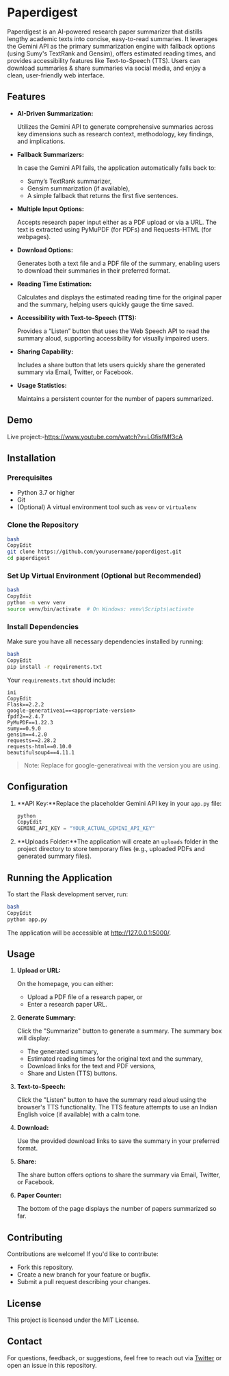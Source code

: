 # Paperdigest

Paperdigest is an AI-powered research paper summarizer that distills lengthy academic texts into concise, easy-to-read summaries. It leverages the Gemini API as the primary summarization engine with fallback options (using Sumy's TextRank and Gensim), offers estimated reading times, and provides accessibility features like Text-to-Speech (TTS). Users can download summaries & share summaries via social media, and enjoy a clean, user-friendly web interface.

## Features

- **AI-Driven Summarization:**
    
    Utilizes the Gemini API to generate comprehensive summaries across key dimensions such as research context, methodology, key findings, and implications.
    
- **Fallback Summarizers:**
    
    In case the Gemini API fails, the application automatically falls back to:
    
    - Sumy’s TextRank summarizer,
    - Gensim summarization (if available),
    - A simple fallback that returns the first five sentences.
- **Multiple Input Options:**
    
    Accepts research paper input either as a PDF upload or via a URL. The text is extracted using PyMuPDF (for PDFs) and Requests-HTML (for webpages).
    
- **Download Options:**
    
    Generates both a text file and a PDF file of the summary, enabling users to download their summaries in their preferred format.
    
- **Reading Time Estimation:**
    
    Calculates and displays the estimated reading time for the original paper and the summary, helping users quickly gauge the time saved.
    
- **Accessibility with Text-to-Speech (TTS):**
    
    Provides a “Listen” button that uses the Web Speech API to read the summary aloud, supporting accessibility for visually impaired users.
    
- **Sharing Capability:**
    
    Includes a share button that lets users quickly share the generated summary via Email, Twitter, or Facebook.
    
- **Usage Statistics:**
    
    Maintains a persistent counter for the number of papers summarized.
    

## Demo

Live project:-https://www.youtube.com/watch?v=LGfisfMf3cA

## Installation

### Prerequisites

- Python 3.7 or higher
- Git
- (Optional) A virtual environment tool such as `venv` or `virtualenv`

### Clone the Repository

```bash
bash
CopyEdit
git clone https://github.com/yourusername/paperdigest.git
cd paperdigest

```

### Set Up Virtual Environment (Optional but Recommended)

```bash
bash
CopyEdit
python -m venv venv
source venv/bin/activate  # On Windows: venv\Scripts\activate

```

### Install Dependencies

Make sure you have all necessary dependencies installed by running:

```bash
bash
CopyEdit
pip install -r requirements.txt

```

Your `requirements.txt` should include:

```
ini
CopyEdit
Flask==2.2.2
google-generativeai==<appropriate-version>
fpdf2==2.4.7
PyMuPDF==1.22.3
sumy==0.9.0
gensim==4.2.0
requests==2.28.2
requests-html==0.10.0
beautifulsoup4==4.11.1

```

> Note: Replace <appropriate-version> for google-generativeai with the version you are using.
> 

## Configuration

1. **API Key:**Replace the placeholder Gemini API key in your `app.py` file:
    
    ```python
    python
    CopyEdit
    GEMINI_API_KEY = "YOUR_ACTUAL_GEMINI_API_KEY"
    
    ```
    
2. **Uploads Folder:**The application will create an `uploads` folder in the project directory to store temporary files (e.g., uploaded PDFs and generated summary files).

## Running the Application

To start the Flask development server, run:

```bash
bash
CopyEdit
python app.py

```

The application will be accessible at http://127.0.0.1:5000/.

## Usage

1. **Upload or URL:**
    
    On the homepage, you can either:
    
    - Upload a PDF file of a research paper, or
    - Enter a research paper URL.
2. **Generate Summary:**
    
    Click the "Summarize" button to generate a summary. The summary box will display:
    
    - The generated summary,
    - Estimated reading times for the original text and the summary,
    - Download links for the text and PDF versions,
    - Share and Listen (TTS) buttons.
3. **Text-to-Speech:**
    
    Click the "Listen" button to have the summary read aloud using the browser's TTS functionality. The TTS feature attempts to use an Indian English voice (if available) with a calm tone.
    
4. **Download:**
    
    Use the provided download links to save the summary in your preferred format.
    
5. **Share:**
    
    The share button offers options to share the summary via Email, Twitter, or Facebook.
    
6. **Paper Counter:**
    
    The bottom of the page displays the number of papers summarized so far.
    
## Contributing

Contributions are welcome! If you'd like to contribute:

- Fork this repository.
- Create a new branch for your feature or bugfix.
- Submit a pull request describing your changes.

## License

This project is licensed under the MIT License.

## Contact

For questions, feedback, or suggestions, feel free to reach out via [Twitter](https://twitter.com/futurebeast_04) or open an issue in this repository.
